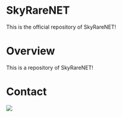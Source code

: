 # SkyRareNET
This is the official repository of SkyRareNET!

# Overview
This is a repository of SkyRareNET!

# Contact
<a href="https://discord.gg/rCut2QF"><img src="https://discordapp.com/api/v7/guilds/236641445363056651/widget.png?style=banner3"></a>
